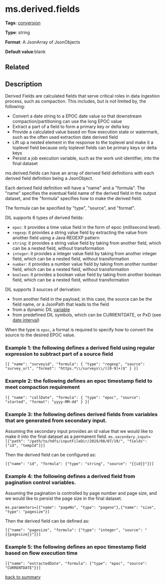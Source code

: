 # ms.derived.fields

**Tags**:
[conversion](https://github.com/linkedin/data-integration-library/blob/master/docs/parameters/categories.md#conversion-properties)

**Type**: string

**Format**: A JsonArray of JsonObjects

**Default value**:blank

## Related 

## Description 

Derived Fields are calculated fields that serve critical roles in data ingestion process, such as compaction. This includes, but is not
limited by, the following:

- Convert a date string to a EPOC date value so that downstream compaction/partitioning can use the long EPOC value
- Extract a part of a field to form a primary key or delta key
- Provide a calculated value based on flow execution state or watermark, such as the often used extraction date derived field
- Lift up a nested element in the response to the toplevel and make it a toplevel field because only toplevel fields can be primary keys or delta keys
- Persist a job execution variable, such as the work unit identifier, into the final dataset 

ms.derived.fields can have an array of derived field definitions with each derived field definition being a JsonObject.

Each derived field definition will have a "name" and a "formula". The "name" specifies the eventual field name of the derived field
in the output dataset, and the "formula" specifies how to make the derived field. 
 
The formula can be specified by "type", "source", and "format". 

DIL supports 6 types of derived fields:

- `epoc`: it provides a time value field in the form of epoc (millisecond level). 
- `regexp`: it provides a string value field by extracting the value from another field using a Java REGEXP pattern
- `string`: it provides a string value field by taking from another field, which can be a nested field, without transformation
- `integer`: it provides a integer value field by taking from another integer field, which can be a nested field, without transformation
- `number`: it provides a number value field by taking from another number field, which can be a nested field, without transformation
- `boolean`: it provides a boolean value field by taking from another boolean field, which can be a nested field, without transformation

DIL supports 3 sources of derivation:
- from another field in the payload, in this case, the source can be the field name, or a JsonPath that leads to the field
- from a dynamic DIL [variable](https://github.com/linkedin/data-integration-library/blob/master/docs/concepts/variables.md)
- from predefined DIL symbols, which can be CURRENTDATE, or PxD (see [date interval](https://github.com/linkedin/data-integration-library/blob/master/docs/concepts/iso-date-interval.md))

When the type is `epoc`, a format is required to specify how to convert the source to the desired EPOC value.  

### Example 1: the following defines a derived field using regular expression to subtract part of a source field </p>
`[{
  "name": "surveyid",
  "formula": {
    "type": "regexp",
    "source": "survey_url",
    "format": "https.*\\/surveys\\/([0-9]+)$"
    }
}]`

### Example 2: the following defines an epoc timestamp field to meet compaction requirement </p>
`[{
  "name": "callDate",
  "formula": {
    "type": "epoc",
    "source": "started",
    "format": "yyyy-MM-dd"
  }
}]`

### Example 3: the following defines derived fields from variables that are generated from secondary input. 
 
Assuming the secondary input provides an id value that we would like to make it into the final dataset as a
permanent field. 
`ms.secondary.input=[{"path": "/path/to/hdfs/inputFileDir/2019/08/07/19/", "fields": ["id", "tempId"]}]` </p>

Then the derived field can be configured as:

`[{"name": "id", "formula": {"type": "string", "source": "{{id}}"}}]`

### Example 4: the following defines a derived field from pagination control variables. 

Assuming the pagination is controlled by page number and page size, and we would like to persist the page size in the 
final dataset.
 
`ms.parameters=[{"name": "pageNo", "type": "pageno"},{"name": "size", "type": "pagesize"}]`

Then the derived field can be defined as:

`[{"name": "pagesize", "formula": {"type": "integer", "source": "{{pagesize}}"}}]`

### Example 5: the following defines an epoc timestamp field based on flow execution time </p>
`[{"name": "extractedDate", "formula": {"type": "epoc", "source": "CURRENTDATE"}}]`


[back to summary](https://github.com/linkedin/data-integration-library/blob/master/docs/parameters/summary.md#msderivedfields)
